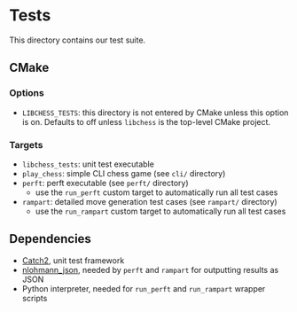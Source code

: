 # Tests

This directory contains our test suite.

## CMake

### Options

* `LIBCHESS_TESTS`: this directory is not entered by CMake unless this option is on. Defaults to off unless `libchess` is the top-level CMake project.

### Targets

* `libchess_tests`: unit test executable
* `play_chess`: simple CLI chess game (see `cli/` directory)
* `perft`: perft executable (see `perft/` directory)
  * use the `run_perft` custom target to automatically run all test cases
* `rampart`: detailed move generation test cases (see `rampart/` directory)
  * use the `run_rampart` custom target to automatically run all test cases

## Dependencies

* [Catch2](https://github.com/catchorg/Catch2), unit test framework
* [nlohmann_json](https://json.nlohmann.me/), needed by `perft` and `rampart` for outputting results as JSON
* Python interpreter, needed for `run_perft` and `run_rampart` wrapper scripts
